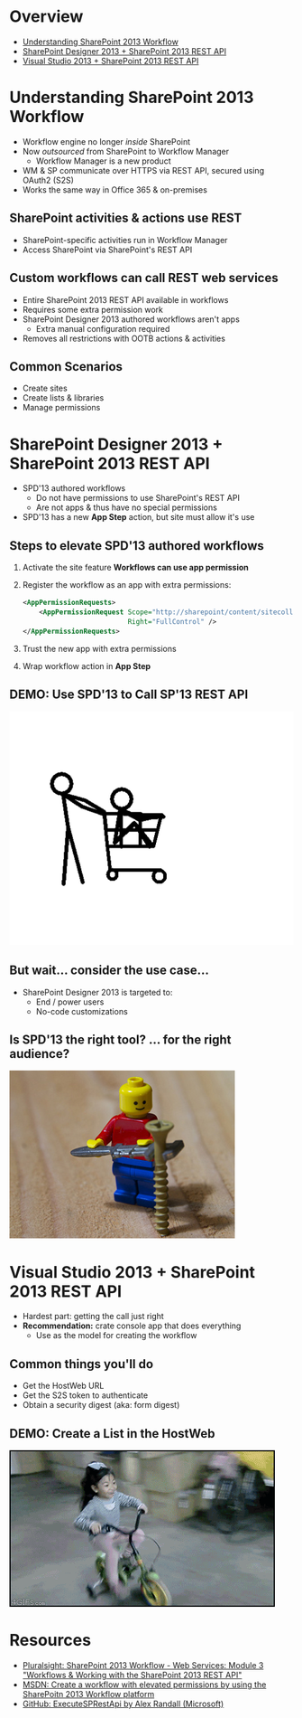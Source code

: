 Overview
========
- [Understanding SharePoint 2013 Workflow](#understanding-sharepoint-2013-workflow)
- [SharePoint Designer 2013 + SharePoint 2013 REST API](#sharepoint-designer-2013--sharepoint-2013-rest-api)
- [Visual Studio 2013 + SharePoint 2013 REST API](#visual-studio-2013--sharepoint-2013-rest-api)



Understanding SharePoint 2013 Workflow
======================================
- Workflow engine no longer *inside* SharePoint
- Now *outsourced* from SharePoint to Workflow Manager
  - Workflow Manager is a new product
- WM & SP communicate over HTTPS via REST API, secured using OAuth2 (S2S)
- Works the same way in Office 365 & on-premises



SharePoint activities & actions use REST
----------------------------------------
- SharePoint-specific activities run in Workflow Manager
- Access SharePoint via SharePoint's REST API 



Custom workflows can call REST web services
-------------------------------------------
- Entire SharePoint 2013 REST API available in workflows
- Requires some extra permission work
- SharePoint Designer 2013 authored workflows aren't apps
  - Extra manual configuration required
- Removes all restrictions with OOTB actions & activities



Common Scenarios
----------------
- Create sites
- Create lists & libraries
- Manage permissions



SharePoint Designer 2013 + SharePoint 2013 REST API
===================================================
- SPD'13 authored workflows
  - Do not have permissions to use SharePoint's REST API
  - Are not apps & thus have no special permissions
- SPD'13 has a new **App Step** action, but site must allow it's use



Steps to elevate SPD'13 authored workflows
------------------------------------------
1. Activate the site feature **Workflows can use app permission**
1. Register the workflow as an app with extra permissions:

    ````xml
    <AppPermissionRequests>
        <AppPermissionRequest Scope="http://sharepoint/content/sitecollection/web" 
                              Right="FullControl" />
    </AppPermissionRequests>
    ````

1. Trust the new app with extra permissions 
1. Wrap workflow action in **App Step**



DEMO: Use SPD'13 to Call SP'13 REST API
---------------------------------------

![crazy demo](img/demo01.gif)



But wait... consider the use case...
------------------------------------
- SharePoint Designer 2013 is targeted to:
  - End / power users
  - No-code customizations



Is SPD'13 the right tool? ... for the right audience?
-----------------------------------------------------

![wrong tool](img/wrongTool.jpg)



Visual Studio 2013 + SharePoint 2013 REST API
=============================================
- Hardest part: getting the call just right
- **Recommendation:** crate console app that does everything
  - Use as the model for creating the workflow



Common things you'll do
-----------------------
- Get the HostWeb URL
- Get the S2S token to authenticate
- Obtain a security digest (aka: form digest)



DEMO: Create a List in the HostWeb
----------------------------------
![demo](img/demo02.gif)



Resources
=========
- [Pluralsight: SharePoint 2013 Workflow - Web Services: Module 3 "Workflows & Working with the SharePoint 2013 REST API"](http://pluralsight.com/training/Courses/TableOfContents/sharepoint-2013-workflow-web-services)
- [MSDN: Create a workflow with elevated permissions by using the SharePoitn 2013 Workflow platform](http://msdn.microsoft.com/en-us/library/office/jj822159.aspx)
- [GitHub: ExecuteSPRestApi by Alex Randall (Microsoft)](https://github.com/alex-randall/Office365WorkflowScenarios/tree/master/src/ExecuteSPRestApi)
